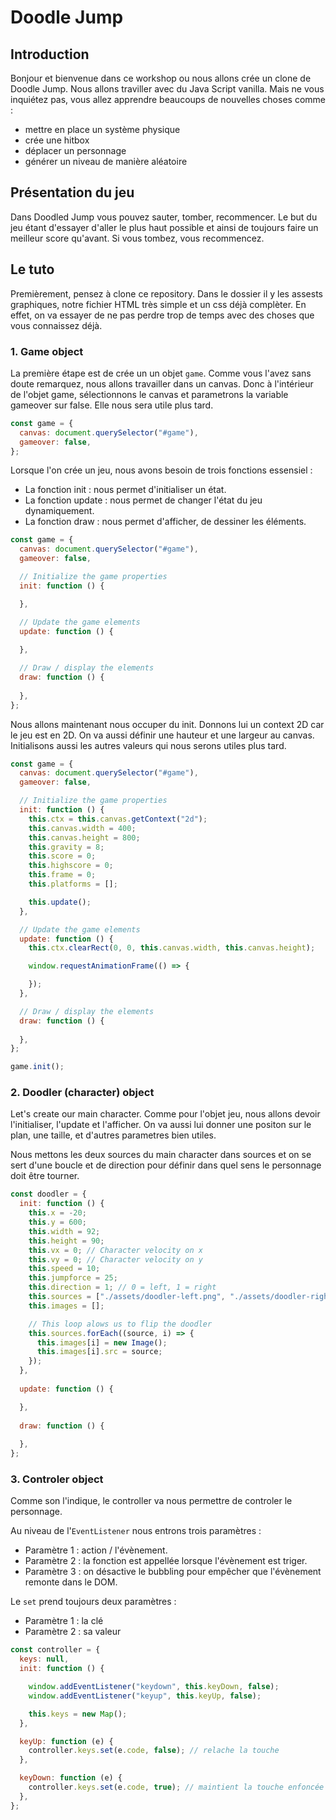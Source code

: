 # Doodle Jump

## Introduction 

Bonjour et bienvenue dans ce workshop ou nous allons crée un clone de Doodle Jump. Nous allons traviller avec du Java Script vanilla. Mais ne vous inquiétez pas, vous allez apprendre beaucoups de nouvelles choses comme :

* mettre en place un système physique
* crée une hitbox
* déplacer un personnage
* générer un niveau de manière aléatoire

## Présentation du jeu

Dans Doodled Jump vous pouvez sauter, tomber, recommencer. Le but du jeu étant d'essayer d'aller le plus haut possible et ainsi de toujours faire un meilleur score qu'avant. Si vous tombez, vous recommencez.

## Le tuto

Premièrement, pensez à clone ce repository. Dans le dossier il y les assests graphiques, notre fichier HTML très simple et un css déjà complèter. En effet, on va essayer de ne pas perdre trop de temps avec des choses que vous connaissez déjà.

### 1. Game object

La première étape est de crée un un objet ```game```. Comme vous l'avez sans doute remarquez, nous allons travailler dans un canvas. Donc à l'intérieur de l'objet game, sélectionnons le canvas et parametrons la variable gameover sur false. Elle nous sera utile plus tard.

```javascript
const game = {
  canvas: document.querySelector("#game"),
  gameover: false,
};
```

Lorsque l'on crée un jeu, nous avons besoin de trois fonctions essensiel :
* La fonction init : nous permet d'initialiser un état.
* La fonction update : nous permet de changer l'état du jeu dynamiquement.
* La fonction draw : nous permet d'afficher, de dessiner les éléments.

```javascript
const game = {
  canvas: document.querySelector("#game"),
  gameover: false,

  // Initialize the game properties
  init: function () {

  },

  // Update the game elements
  update: function () {
  
  },

  // Draw / display the elements
  draw: function () {
  
  },
};
```

Nous allons maintenant nous occuper du init. Donnons lui un context 2D car le jeu est en 2D. On va aussi définir une hauteur et une largeur au canvas. Initialisons aussi les autres valeurs qui nous serons utiles plus tard.

```javascript
const game = {
  canvas: document.querySelector("#game"),
  gameover: false,

  // Initialize the game properties
  init: function () {
    this.ctx = this.canvas.getContext("2d");
    this.canvas.width = 400;
    this.canvas.height = 800;
    this.gravity = 8;
    this.score = 0;
    this.highscore = 0;
    this.frame = 0;
    this.platforms = [];

    this.update();
  },

  // Update the game elements
  update: function () {
    this.ctx.clearRect(0, 0, this.canvas.width, this.canvas.height);

    window.requestAnimationFrame(() => {

    });
  },

  // Draw / display the elements
  draw: function () {
  
  },
};

game.init();
```

### 2. Doodler (character) object

Let's create our main character. Comme pour l'objet jeu, nous allons devoir l'initialiser, l'update et l'afficher. On va aussi lui donner une positon sur le plan, une taille, et d'autres parametres bien utiles. 

Nous mettons les deux sources du main character dans sources et on se sert d'une boucle et de direction pour définir dans quel sens le personnage doit être tourner.

```javascript
const doodler = {
  init: function () {
    this.x = -20;
    this.y = 600;
    this.width = 92;
    this.height = 90; 
    this.vx = 0; // Character velocity on x
    this.vy = 0; // Character velocity on y
    this.speed = 10;
    this.jumpforce = 25;
    this.direction = 1; // 0 = left, 1 = right
    this.sources = ["./assets/doodler-left.png", "./assets/doodler-right.png"];
    this.images = [];

    // This loop alows us to flip the doodler
    this.sources.forEach((source, i) => {
      this.images[i] = new Image();
      this.images[i].src = source;
    });
  },
  
  update: function () {

  },
  
  draw: function () {
   
  },
};
```

### 3. Controler object

Comme son l'indique, le controller va nous permettre de controler le personnage.

Au niveau de l'```EventListener``` nous entrons trois paramètres : 
* Paramètre 1 : action / l'évènement.
* Paramètre 2 : la fonction est appellée lorsque l'évènement est triger.
* Paramètre 3 : on désactive le bubbling pour empêcher que l'évènement remonte dans le DOM.

Le ```set``` prend toujours deux paramètres :
* Paramètre 1 : la clé
* Paramètre 2 : sa valeur

```javascript
const controller = {
  keys: null,
  init: function () {

    window.addEventListener("keydown", this.keyDown, false);
    window.addEventListener("keyup", this.keyUp, false);

    this.keys = new Map();
  },

  keyUp: function (e) {
    controller.keys.set(e.code, false); // relache la touche
  },

  keyDown: function (e) {
    controller.keys.set(e.code, true); // maintient la touche enfoncée
  },
};
```
